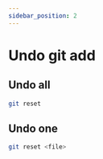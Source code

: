 ```yaml
---
sidebar_position: 2
---
```


# Undo git add

## Undo all
```bash
git reset
```

## Undo one
```bash
git reset <file>
```